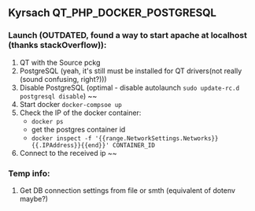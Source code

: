 ## Kyrsach QT_PHP_DOCKER_POSTGRESQL

### Launch (OUTDATED, found a way to start apache at localhost (thanks stackOverflow)):
1. QT with the Source pckg
2. PostgreSQL (yeah, it's still must be installed for QT drivers(not really (sound confusing, right?)))
3. Disable PostgreSQL (optimal - disable autolaunch `sudo update-rc.d postgresql disable`)
~~
4. Start docker `docker-compsoe up`
5. Check the IP of the docker container:
    * `docker ps`
    * get the postgres container id
    * `docker inspect -f '{{range.NetworkSettings.Networks}}{{.IPAddress}}{{end}}' CONTAINER_ID`
6. Connect to the received ip
~~

### Temp info:
1. Get DB connection settings from file or smth (equivalent of dotenv maybe?)

